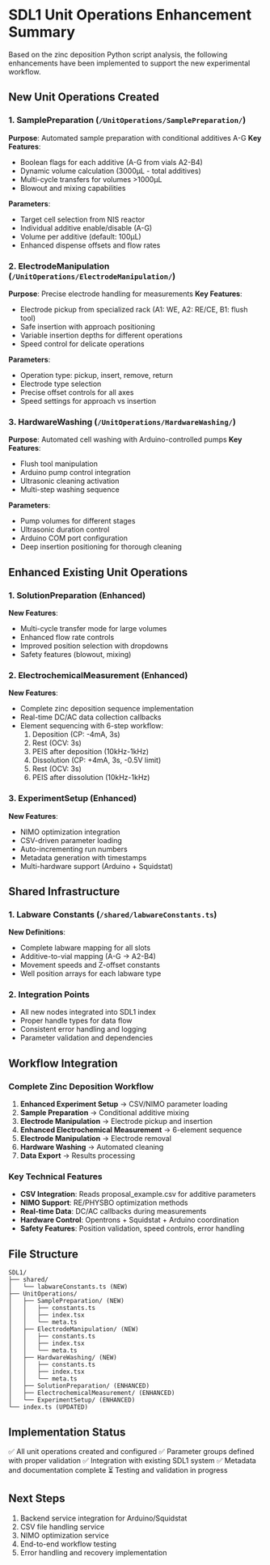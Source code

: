 # SDL1 Unit Operations Enhancement Summary

Based on the zinc deposition Python script analysis, the following enhancements have been implemented to support the new experimental workflow.

## New Unit Operations Created

### 1. SamplePreparation (`/UnitOperations/SamplePreparation/`)
**Purpose**: Automated sample preparation with conditional additives A-G
**Key Features**:
- Boolean flags for each additive (A-G from vials A2-B4)
- Dynamic volume calculation (3000μL - total additives)
- Multi-cycle transfers for volumes >1000μL
- Blowout and mixing capabilities

**Parameters**:
- Target cell selection from NIS reactor
- Individual additive enable/disable (A-G)
- Volume per additive (default: 100μL)
- Enhanced dispense offsets and flow rates

### 2. ElectrodeManipulation (`/UnitOperations/ElectrodeManipulation/`)
**Purpose**: Precise electrode handling for measurements
**Key Features**:
- Electrode pickup from specialized rack (A1: WE, A2: RE/CE, B1: flush tool)
- Safe insertion with approach positioning
- Variable insertion depths for different operations
- Speed control for delicate operations

**Parameters**:
- Operation type: pickup, insert, remove, return
- Electrode type selection
- Precise offset controls for all axes
- Speed settings for approach vs insertion

### 3. HardwareWashing (`/UnitOperations/HardwareWashing/`)
**Purpose**: Automated cell washing with Arduino-controlled pumps
**Key Features**:
- Flush tool manipulation
- Arduino pump control integration
- Ultrasonic cleaning activation
- Multi-step washing sequence

**Parameters**:
- Pump volumes for different stages
- Ultrasonic duration control
- Arduino COM port configuration
- Deep insertion positioning for thorough cleaning

## Enhanced Existing Unit Operations

### 1. SolutionPreparation (Enhanced)
**New Features**:
- Multi-cycle transfer mode for large volumes
- Enhanced flow rate controls
- Improved position selection with dropdowns
- Safety features (blowout, mixing)

### 2. ElectrochemicalMeasurement (Enhanced)
**New Features**:
- Complete zinc deposition sequence implementation
- Real-time DC/AC data collection callbacks
- Element sequencing with 6-step workflow:
  1. Deposition (CP: -4mA, 3s)
  2. Rest (OCV: 3s)
  3. PEIS after deposition (10kHz-1kHz)
  4. Dissolution (CP: +4mA, 3s, -0.5V limit)
  5. Rest (OCV: 3s)
  6. PEIS after dissolution (10kHz-1kHz)

### 3. ExperimentSetup (Enhanced)
**New Features**:
- NIMO optimization integration
- CSV-driven parameter loading
- Auto-incrementing run numbers
- Metadata generation with timestamps
- Multi-hardware support (Arduino + Squidstat)

## Shared Infrastructure

### 1. Labware Constants (`/shared/labwareConstants.ts`)
**New Definitions**:
- Complete labware mapping for all slots
- Additive-to-vial mapping (A-G → A2-B4)
- Movement speeds and Z-offset constants
- Well position arrays for each labware type

### 2. Integration Points
- All new nodes integrated into SDL1 index
- Proper handle types for data flow
- Consistent error handling and logging
- Parameter validation and dependencies

## Workflow Integration

### Complete Zinc Deposition Workflow
1. **Enhanced Experiment Setup** → CSV/NIMO parameter loading
2. **Sample Preparation** → Conditional additive mixing 
3. **Electrode Manipulation** → Electrode pickup and insertion
4. **Enhanced Electrochemical Measurement** → 6-element sequence
5. **Electrode Manipulation** → Electrode removal
6. **Hardware Washing** → Automated cleaning
7. **Data Export** → Results processing

### Key Technical Features
- **CSV Integration**: Reads proposal_example.csv for additive parameters
- **NIMO Support**: RE/PHYSBO optimization methods
- **Real-time Data**: DC/AC callbacks during measurements
- **Hardware Control**: Opentrons + Squidstat + Arduino coordination
- **Safety Features**: Position validation, speed controls, error handling

## File Structure
```
SDL1/
├── shared/
│   └── labwareConstants.ts (NEW)
├── UnitOperations/
│   ├── SamplePreparation/ (NEW)
│   │   ├── constants.ts
│   │   ├── index.tsx
│   │   └── meta.ts
│   ├── ElectrodeManipulation/ (NEW)
│   │   ├── constants.ts
│   │   ├── index.tsx
│   │   └── meta.ts
│   ├── HardwareWashing/ (NEW)
│   │   ├── constants.ts
│   │   ├── index.tsx
│   │   └── meta.ts
│   ├── SolutionPreparation/ (ENHANCED)
│   ├── ElectrochemicalMeasurement/ (ENHANCED)
│   └── ExperimentSetup/ (ENHANCED)
└── index.ts (UPDATED)
```

## Implementation Status
✅ All unit operations created and configured
✅ Parameter groups defined with proper validation
✅ Integration with existing SDL1 system
✅ Metadata and documentation complete
⏳ Testing and validation in progress

## Next Steps
1. Backend service integration for Arduino/Squidstat
2. CSV file handling service
3. NIMO optimization service
4. End-to-end workflow testing
5. Error handling and recovery implementation